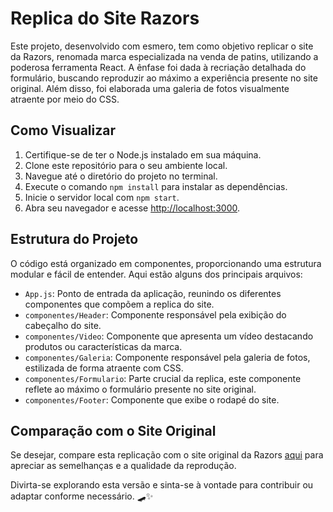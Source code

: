 # Replica do Site Razors

Este projeto, desenvolvido com esmero, tem como objetivo replicar o site da Razors, renomada marca especializada na venda de patins, utilizando a poderosa ferramenta React. A ênfase foi dada à recriação detalhada do formulário, buscando reproduzir ao máximo a experiência presente no site original. Além disso, foi elaborada uma galeria de fotos visualmente atraente por meio do CSS.

## Como Visualizar

1. Certifique-se de ter o Node.js instalado em sua máquina.
2. Clone este repositório para o seu ambiente local.
3. Navegue até o diretório do projeto no terminal.
4. Execute o comando `npm install` para instalar as dependências.
5. Inicie o servidor local com `npm start`.
6. Abra seu navegador e acesse [http://localhost:3000](http://localhost:3000).

## Estrutura do Projeto

O código está organizado em componentes, proporcionando uma estrutura modular e fácil de entender. Aqui estão alguns dos principais arquivos:

- `App.js`: Ponto de entrada da aplicação, reunindo os diferentes componentes que compõem a replica do site.
- `componentes/Header`: Componente responsável pela exibição do cabeçalho do site.
- `componentes/Video`: Componente que apresenta um vídeo destacando produtos ou características da marca.
- `componentes/Galeria`: Componente responsável pela galeria de fotos, estilizada de forma atraente com CSS.
- `componentes/Formulario`: Parte crucial da replica, este componente reflete ao máximo o formulário presente no site original.
- `componentes/Footer`: Componente que exibe o rodapé do site.

## Comparação com o Site Original

Se desejar, compare esta replicação com o site original da Razors [aqui](https://www.razorskate.com) para apreciar as semelhanças e a qualidade da reprodução.

Divirta-se explorando esta versão e sinta-se à vontade para contribuir ou adaptar conforme necessário. 🛹✨

